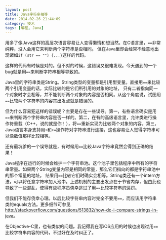 ```yaml
---
layout: post
title: Java字符串相等
date: 2014-02-26 21:44:09
category: 技术
tags: [编程, Java]
---
```


用多了像Java这样的高层次语言容易让人变得懒惰和想当然。在C语言里，`==`非常纯粹，没人会用它来判断两个字符串是否相同。
但在Java里却会经常不经意地出现诸如`if (str == "") {...}`这样的代码。

<!--more-->
这样的代码有时候是对的。但不对的时候，这错误又很难发现。今天遇到的一个bug就是用`==`来判断字符串相等导致的。

Java里的字符串类是String。String类型的变量都是引用型变量。直接用`==`来比较两个引用变量的话，实际比较的是它们所引用的对象的地址，
只有二者指向同一个对象时才会相等，并不能判断两个对象的内容是否相同。从这个角度说，试图用`==`比较两个字符串的内容其出发点就是错误的。

但为什么容易犯这样的错误呢？主要是存在一些误导。第一，有些语言确实是用`==`来判断两个字符串内容是否一样的。第二，在有的高级语言里，允许类进行操作符重载（C++，说的就是你！），将`==`重新实现为比较两个对象的内容。第三，Java语言本身支持用`+`和`+=`操作符对字符串进行连接，这也容易让人觉得字符串可以像数值那样比较相等。

还有最坑爹的一个误导就是，有时候用`==`比较Java字符串竟然会得到正确的结果！

Java程序在运行的时候会维护一个字符串池。这个池子里包括程序中所有的字符串常量。如果两个String变量内容是相同的常量，那么它们指向的都是字符串池中的那个常量的地址。
结果用`==`比较它们时确实会相等。String类还有一个intern方法，可以将任意字符串加入池中。上述机制的主要出发点在于节省内存，但由此也导致了一些混乱，使得有些程序员侥幸逃过了用`==`比较字符串的惩罚。

但我们不能存侥幸心理。以后比较字符串内容时完全不要用`==`，而应该用字符串类的equals方法。更多细节可参见<http://stackoverflow.com/questions/513832/how-do-i-compare-strings-in-java>。

在Objective-C里，也有类似的问题。我记得我在写iOS应用的时候也出现过用`==`比较字符串内容的代码，不过好在及时纠正了。

